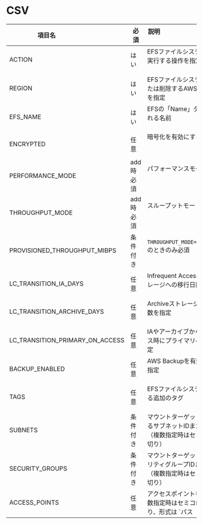 # CSV


| 項目名                         | 必須 | 説明                                                                                       | 補足・例                                                                 |
|--------------------------------|------|--------------------------------------------------------------------------------------------|---------------------------------------------------------------------------|
| ACTION                         | はい | EFSファイルシステムに対して実行する操作を指定                                             | `add`（作成）、`remove`（削除）                                          |
| REGION                         | はい | EFSファイルシステムを作成または削除するAWSリージョンを指定                                 | 例: `ap-northeast-1`（東京）、`us-east-1`（バージニア北 部）             |
| EFS_NAME                       | はい | EFSの「Name」タグに設定される名前                                                         | 一意で分かりやすい名前を推奨                                              |
| ENCRYPTED                     | 任意 | 暗号化を有効にするか指定                                                                  | `TRUE`, `FALSE`, `YES`, `NO`, `1`, `0` など                               |
| PERFORMANCE_MODE              | add時必須 | パフォーマンスモードを指定                                                                 | `generalPurpose`, `maxIO`                                                |
| THROUGHPUT_MODE               | add時必須 | スループットモードを指定                                                                  | `bursting`, `provisioned`, `elastic`                                     |
| PROVISIONED_THROUGHPUT_MIBPS | 条件付き | `THROUGHPUT_MODE=provisioned` のときのみ必須                                               | 例: `20`（20 MiB/s）。1以上の数値を指定。                                |
| LC_TRANSITION_IA_DAYS         | 任意 | Infrequent Access（IA）ストレージへの移行日数を指定                                       | 例: `30`。指定可能な日数: 14, 30, 60, 90, 180, 270, 365, 400, 500。       |
| LC_TRANSITION_ARCHIVE_DAYS    | 任意 | Archiveストレージへの移行日数を指定                                                       | 例: `90`。指定可能な日数: 90, 180, 270, 365, 400, 500。                 |
| LC_TRANSITION_PRIMARY_ON_ACCESS | 任意 | IAやアーカイブからのアクセス時にプライマリへ戻すか指定                                     | `TRUE`, `FALSE` など。設定しない場合は空欄。                            |
| BACKUP_ENABLED                | 任意 | AWS Backupを有効にするか指定                                                              | `TRUE`, `FALSE` など。設定しない場合は空欄（デフォルトDISABLED）。      |
| TAGS                       | 任意 | EFSファイルシステムに設定する追加のタグ                                                   | `Key=Value` 形式。複数指定時はセミコロン`;`で区切る。例: `Env=Dev;Project=AppA;Owner=User` |
| SUBNETS                       | 条件付き | マウントターゲットを作成するサブネットIDまたは名前（複数指定時はセミコロン区切り）        | 例: `subnet-abc123;subnet-def456`。add時、マウントターゲットが必要なら必須。 |
| SECURITY_GROUPS               | 条件付き | マウントターゲットのセキュリティグループIDまたは名前（複数指定時はセミコロン区切り）      | 例: `sg-abc123;efs-sg`。SUBNETSと同じ数だけ指定し、add時、マウントターゲットが必要なら必須。 |
| ACCESS_POINTS                 | 任意 | アクセスポイントを指定（複数指定時はセミコロン区切り、形式は `パス|名前`）               | 例: `/data|data-ap;/logs|logs-ap`                                        |
